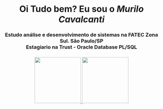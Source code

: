 
<div>
  <h1 align="center">Oi Tudo bem? Eu sou o <i>Murilo Cavalcanti</i></a> </h1>
  <h3 align="center">Estudo análise e desenvolvimento de sistemas na FATEC Zona Sul. São Paulo/SP<br>
   Estagiario na Trust - Oracle Database PL/SQL <h3>
 
  
<div align="center">
  <a href="https://github.com/Murilo0300">
    <img height="150em" src="https://github-readme-stats.vercel.app/api?username=Murilo0300&count_private=true&include_all_commits=true&show_icons=true&theme=dracula&hide_border=false&show_owner=true"/>
    <img height="150em" src="https://github-readme-stats.vercel.app/api/top-langs/?username=Murilo0300&theme=dracula&hide_border=false&&layout=compact"/>
  </a>
</div>




